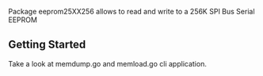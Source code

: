 Package eeprom25XX256 allows to read and write to a 256K SPI Bus Serial EEPROM

## Getting Started

Take a look at memdump.go and memload.go cli application.

